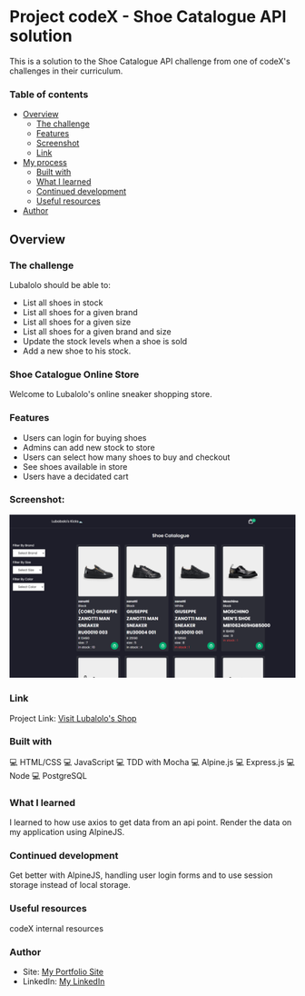 # Project codeX - Shoe Catalogue API solution

This is a solution to the Shoe Catalogue API challenge from one of codeX's challenges in their curriculum. 

### Table of contents
- [Overview](#overview)
  - [The challenge](#the-challenge)
  - [Features](#features)
  - [Screenshot](#screenshot)
  - [Link](#link)
- [My process](#my-process)
  - [Built with](#built-with)
  - [What I learned](#what-i-learned)
  - [Continued development](#continued-development)
  - [Useful resources](#useful-resources)
- [Author](#author)

## Overview

### The challenge

Lubalolo should be able to:

- List all shoes in stock
- List all shoes for a given brand
- List all shoes for a given size
- List all shoes for a given brand and size
- Update the stock levels when a shoe is sold
- Add a new shoe to his stock.

### Shoe Catalogue Online Store
Welcome to Lubalolo's online sneaker shopping store.

### Features

* Users can login for buying shoes
* Admins can add new stock to store
* Users can select how many shoes to buy and checkout
* See shoes available in store
* Users have a decidated cart

### Screenshot:

![Lubalolo's Shop](images/Lubalolo's%20Shop.png)

### Link

Project Link: <u>[Visit Lubalolo's Shop](https://mkhululi97.github.io/shoe-catalogue-with-api/)</u>

### Built with

💻 HTML/CSS
💻 JavaScript
💻 TDD with Mocha
💻 Alpine.js
💻 Express.js
💻 Node
💻 PostgreSQL

### What I learned

I learned to how use axios to get data from an api point.
Render the data on my application using AlpineJS.

### Continued development

Get better with AlpineJS, handling user login forms and to use session storage instead of local storage.

### Useful resources

codeX internal resources

### Author

- Site: [My Portfolio Site](https://mkhululi97.github.io/portfolio_website/)
- LinkedIn: [My LinkedIn](https://linkedin.com/in/mkhululi-mtshali-bb8920116)

